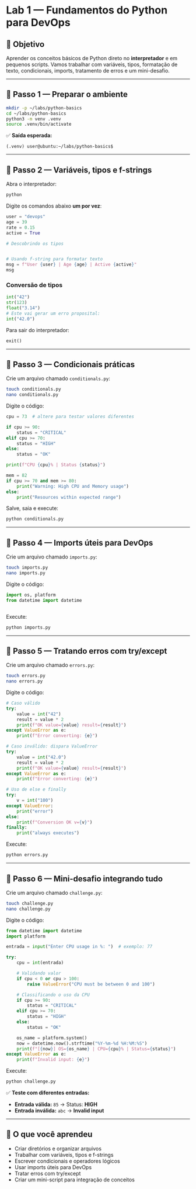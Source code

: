 # Lab 1 — Fundamentos do Python para DevOps

## 🎯 Objetivo
Aprender os conceitos básicos de Python direto no **interpretador** e em pequenos scripts. Vamos trabalhar com variáveis, tipos, formatação de texto, condicionais, imports, tratamento de erros e um mini-desafio.

---

## 🧩 Passo 1 — Preparar o ambiente
```bash
mkdir -p ~/labs/python-basics
cd ~/labs/python-basics
python3 -m venv .venv
source .venv/bin/activate
```
✅ **Saída esperada:**
```
(.venv) user@ubuntu:~/labs/python-basics$
```

---

## 🧩 Passo 2 — Variáveis, tipos e f-strings
Abra o interpretador:
```bash
python
```
Digite os comandos abaixo **um por vez**:
```python
user = "devops"
age = 39
rate = 0.15
active = True

# Descobrindo os tipos


# Usando f-string para formatar texto
msg = f"User {user} | Age {age} | Active {active}"
msg
```

### Conversão de tipos
```python
int("42")
str(123)
float("3.14")
# Este vai gerar um erro proposital:
int("42.0")
```
Para sair do interpretador:
```python
exit()
```

---

## 🧩 Passo 3 — Condicionais práticas
Crie um arquivo chamado `conditionals.py`:
```bash
touch conditionals.py
nano conditionals.py
```
Digite o código:
```python
cpu = 73  # altere para testar valores diferentes

if cpu >= 90:
    status = "CRITICAL"
elif cpu >= 70:
    status = "HIGH"
else:
    status = "OK"

print(f"CPU {cpu}% | Status {status}")

mem = 82
if cpu >= 70 and mem >= 80:
    print("Warning: High CPU and Memory usage")
else:
    print("Resources within expected range")
```
Salve, saia e execute:
```bash
python conditionals.py
```

---

## 🧩 Passo 4 — Imports úteis para DevOps
Crie um arquivo chamado `imports.py`:
```bash
touch imports.py
nano imports.py
```
Digite o código:
```python
import os, platform
from datetime import datetime



```
Execute:
```bash
python imports.py
```

---

## 🧩 Passo 5 — Tratando erros com try/except
Crie um arquivo chamado `errors.py`:
```bash
touch errors.py
nano errors.py
```
Digite o código:
```python
# Caso válido
try:
    value = int("42")
    result = value * 2
    print(f"OK value={value} result={result}")
except ValueError as e:
    print(f"Error converting: {e}")

# Caso inválido: dispara ValueError
try:
    value = int("42.0")
    result = value * 2
    print(f"OK value={value} result={result}")
except ValueError as e:
    print(f"Error converting: {e}")

# Uso de else e finally
try:
    v = int("100")
except ValueError:
    print("error")
else:
    print(f"Conversion OK v={v}")
finally:
    print("always executes")
```
Execute:
```bash
python errors.py
```

---

## 🧩 Passo 6 — Mini-desafio integrando tudo
Crie um arquivo chamado `challenge.py`:
```bash
touch challenge.py
nano challenge.py
```
Digite o código:
```python
from datetime import datetime
import platform

entrada = input("Enter CPU usage in %: ")  # exemplo: 77

try:
    cpu = int(entrada)

    # Validando valor
    if cpu < 0 or cpu > 100:
        raise ValueError("CPU must be between 0 and 100")

    # Classificando o uso da CPU
    if cpu >= 90:
        status = "CRITICAL"
    elif cpu >= 70:
        status = "HIGH"
    else:
        status = "OK"

    os_name = platform.system()
    now = datetime.now().strftime("%Y-%m-%d %H:%M:%S")
    print(f"[{now}] OS={os_name} | CPU={cpu}% | Status={status}")
except ValueError as e:
    print(f"Invalid input: {e}")
```
Execute:
```bash
python challenge.py
```
✅ **Teste com diferentes entradas:**
- **Entrada válida:** `85` → Status: **HIGH**
- **Entrada inválida:** `abc` → **Invalid input**

---

## 🚀 O que você aprendeu
- Criar diretórios e organizar arquivos
- Trabalhar com variáveis, tipos e f-strings
- Escrever condicionais e operadores lógicos
- Usar imports úteis para DevOps
- Tratar erros com try/except
- Criar um mini-script para integração de conceitos
